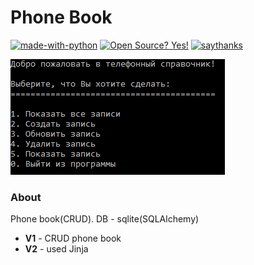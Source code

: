 # Phone Book
[![made-with-python](https://img.shields.io/badge/Made%20with-Python-blue.svg)](https://www.python.org) [![Open Source? Yes!](https://badgen.net/badge/Open%20Source%20%3F/Yes%21/ab24db?icon=github)](https://github.com/xistadi/PhoneBook) [![saythanks](https://img.shields.io/badge/say-thanks-ff69b4.svg)](https://www.donationalerts.com/c/xistadi)

![image](https://github.com/xistadi/PhoneBook/blob/main/images/start.jpg)

### About
Phone book(CRUD). DB - sqlite(SQLAlchemy)

- **V1** - CRUD phone book
- **V2** - used Jinja
